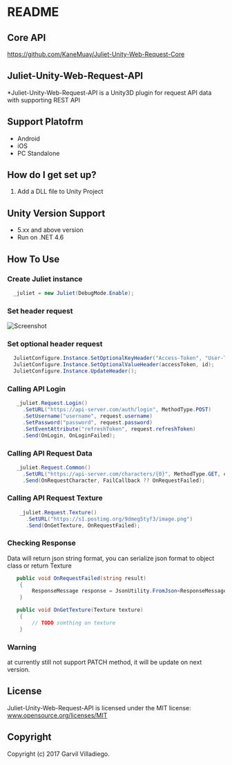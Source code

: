 # README #

## Core API ##
https://github.com/KaneMuay/Juliet-Unity-Web-Request-Core

## Juliet-Unity-Web-Request-API
*Juliet-Unity-Web-Request-API is a Unity3D plugin for request API data with supporting REST API

## Support Platofrm ##
* Android
* iOS
* PC Standalone

## How do I get set up? ##
1. Add a DLL file to Unity Project

## Unity Version Support ##
* 5.xx and above version
* Run on .NET 4.6

## How To Use ##

### Create Juliet instance ###
```csharp
  _juliet = new Juliet(DebugMode.Enable);
```
### Set header request ###
![Screenshot](https://www.picz.in.th/images/2018/09/25/fFX0ja.png)

### Set optional header request ###
```csharp
  JulietConfigure.Instance.SetOptionalKeyHeader("Access-Token", "User-Token");
  JulietConfigure.Instance.SetOptionalValueHeader(accessToken, id);
  JulietConfigure.Instance.UpdateHeader();
```

### Calling API Login ###
```csharp
   _juliet.Request.Login()
     .SetURL("https://api-server.com/auth/login", MethodType.POST)
     .SetUsername("username", request.username)
     .SetPassword("password", request.password)
     .SetEventAttribute("refreshToken", request.refreshToken)
     .Send(OnLogin, OnLoginFailed);
```

### Calling API Request Data ###
```csharp
   _juliet.Request.Common()
     .SetURL("https://api-server.com/characters/{0}", MethodType.GET, characterId)
     .Send(OnRequestCharacter, FailCallback ?? OnRequestFailed);
```

### Calling API Request Texture
```csharp
    _juliet.Request.Texture()
      .SetURL("https://s1.postimg.org/9dmeg5tyf3/image.png")
      .Send(OnGetTexture, OnRequestFailed);
```

### Checking Response ###

Data will return json string format, you can serialize json format to object class or return Texture
```csharp
   public void OnRequestFailed(string result)
    {
        ResponseMessage response = JsonUtility.FromJson<ResponseMessage>(result);
    }
```

```csharp
   public void OnGetTexture(Texture texture)
    {
        // TODO somthing on texture
    }
```

### Warning ###
at currently still not support PATCH method, it will be update on next version.

## License
Juliet-Unity-Web-Request-API is licensed under the MIT license:
www.opensource.org/licenses/MIT

## Copyright
Copyright (c) 2017 Garvil Villadiego.
